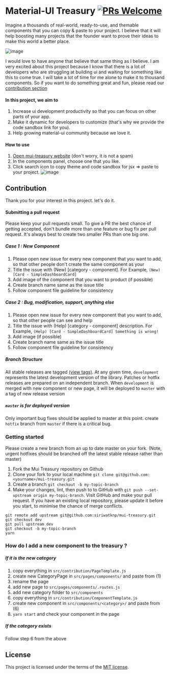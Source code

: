# Material-UI Treasury [![PRs Welcome](https://img.shields.io/badge/PRs-welcome-green.svg)](https://github.com/siriwatknp/mui-treasury/pulls)

Imagine a thousands of real-world, ready-to-use, and themable components that you can copy & paste to your project.
I believe that it will help boosting many projects that the founder want to prove their ideas to make this world a better place.

![image](https://user-images.githubusercontent.com/18292247/54541807-318da300-49cd-11e9-828d-7926ca0c8428.png)

I would love to have anyone that believe that same thing as I believe. I am very excited about this project because I know that there is a lot of developers
who are struggling at building ui and waiting for something like this to come true. I will take a lot of time for me alone to make it to thousand components.
So if you want to do something great and fun, please read our [contribution section](#Contribution)

#### In this project, we aim to

1. Increase ui development productivity so that you can focus on other parts of your app.
2. Make it dynamic for developers to customize (that's why we provide the code sandbox link for you).
3. Help growing material-ui community because we love it.

#### How to use

1. [Open mui-treasury website](https://mui-treasury.com) (don't worry, it is not a spam)
2. In the components panel, choose one that you like.
3. Click search icon to copy theme and code sandbox for jsx => paste to your project.
![image](https://user-images.githubusercontent.com/18292247/54541969-7f0a1000-49cd-11e9-90dd-8400ad62ace1.png)


## Contribution

Thank you for your interest in this project. let's do it.

#### Submitting a pull request

Please keep your pull requests small. To give a PR the best chance of getting accepted, don't bundle more than one feature or bug fix per pull request. It's always best to create two smaller PRs than one big one.

##### Case 1 : New Component

1. Please open new issue for every new component that you want to add, so that other people don't create the same component as your
2. Title the issue with (New) [category - component]. For Example, `(New) [Card - SimpleDashboardCard]`
3. Add image of the component that you want to product (if possible)
4. Create branch name same as the issue title
5. Follow component file guideline for consistency

##### Case 2 : Bug, modification, support, anything else

1. Please open new issue for every new component that you want to add, so that other people can see and help
2. Title the issue with (Help) [category - component] description. For Example, `(Help) [Card - SimpleDashboardCard] Something is wrong!`
3. Add image (if possible)
4. Create branch name same as the issue title
5. Follow component file guideline for consistency

##### Branch Structure

All stable releases are tagged [(view tags)](https://github.com/siriwatknp/mui-treasury/tags).
At any given time, `development` represents the latest development version of the library. Patches or hotfix releases are prepared on an independent branch.
When `development` is merged with new component or new page, it will be deployed to `master` with a tag of new release version

##### `master` is for deployed version

Only important bug fixes should be applied to master at this point. create `hotfix` branch from `master` if there is a critical bug.

### Getting started

Please create a new branch from an up to date master on your fork. (Note, urgent hotfixes should be branched off the latest stable release rather than master)

1. Fork the Mui Treasury repository on Github
2. Clone your fork to your local machine `git clone git@github.com:<yourname>/mui-treasury.git`
3. Create a branch `git checkout -b my-topic-branch`
4. Make your changes, lint, then push to to GitHub with `git push --set-upstream origin my-topic-branch`.
   Visit GitHub and make your pull request.
   If you have an existing local repository, please update it before you start, to minimise the chance of merge conflicts.

```
git remote add upstream git@github.com:siriwatknp/mui-treasury.git
git checkout dev
git pull upstream dev
git checkout -b my-topic-branch
yarn
```

### How do I add a new component to the treasury ?

##### If it is the new category

1. copy everything in `src/contribution/PageTemplate.js`
2. create new CategoryPage in `src/pages/components/` and paste from (1)
3. rename the page
4. add new page to `src/pages/components/.routes.js`
5. add new category folder to `src/components`
6. copy everything in `src/contribution/ComponentTemplate.js`
7. create new component in `src/components/<category>/` and paste from (6)
8. `yarn start` and check your component in the page

##### If the category exists

Follow step 6 from the above

## License

This project is licensed under the terms of the
[MIT license](/LICENSE).

